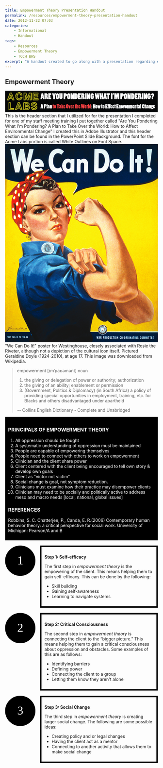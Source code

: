 ```yaml
---
title: Empowerment Theory Presentation Handout
permalink: /resources/empowerment-theory-presentation-handout
date: 2012-11-22 07:03
categories:
    - Informational
    - Handout
tags:
    - Resources
    - Empowerment Theory
    - TCCH BHS
excerpt: "A handout created to go along with a presentation regarding empowerment theory."
---
```


## Empowerment Theory

![ This is the header section that I utilized for for the presentation I completed for one of my staff meeting training I put together called ][1] This is the header section that I utilized for for the presentation I completed for one of my staff meeting training I put together called "Are You Pondering What I'm Pondering? A Plan to Take Over the World: How to Affect Environmental Change" I created this in Adobe Illustrator and this header section can be found in the PowerPoint Slide Background. The font for the Acme Labs portion is called White Outlines on Font Space.
!["We Can Do It!"][2] "We Can Do It!" poster for Westinghouse, closely associated with Rosie the Riveter, although not a depiction of the cultural icon itself. Pictured Geraldine Doyle (1924-2010), at age 17. This image was downloaded from Wikipedia. 

   [1]: /assets/media/pinky-brain-presentation-head-section.png
   [2]: /assets/media/we-can-do-it-poster-rosie-riviter.jpg

  

> empowerment [ɪmˈpaʊəmənt] noun  
>  
>   1. the giving or delegation of power or authority; authorization
>   2. the giving of an ability; enablement or permission   
>   3. (Government, Politics & Diplomacy) (in South Africa) a policy of providing special opportunities in employment, training, etc. for Blacks and others disadvantaged under apartheid
>   
> -- Collins English Dictionary - Complete and Unabridged

<div style="background:#000; color:#FFF; padding:10px;"><h3>PRINCIPALS OF EMPOWERMENT THEORY</h3><ol><li>All oppression should be fought</li><li>A systematic understanding of oppression must be maintained</li><li>People are capable of empowering themselves</li><li>People need to connect with others to work on empowerment</li><li>Clinician and the client share power</li><li>Client centered with the client being encouraged to tell own story &amp; develop own goals</li><li>Client as "victor not victim"</li><li>Social change is goal, not symptom reduction.</li><li>Clinicians must examine how their practice may disempower clients</li><li>Clinician may need to be socially and politically active to address meso and macro needs [local, national, global issues]</li></ol><h3>REFERENCES</h3><p>Robbins, S. C. Chatterjee, P., Canda, E. R.(2006) Contemporary human behavior theory: a critical perspective for social work. University of Michigan: Pearson/A and B</p></div><br />

<div style="width:100px; height:100px; border-radius:50%; -moz-border-radius:50%; -webkit-border-radius:50%; background-color:#000; float:left;"><div style="position:relative; top: 25px; left: 40px; font: 40px bolder; color: #fff;">1</div></div>

<div style="border:#000 thick solid; position: relative; display: block; margin-left:115px; padding: 10px;"><p style="font-weight:bold;">Step 1:  Self-efficacy</p><p>The first step in <span style="font-style:italic;">empowerment theory</span> is the empowering of the client.  This means helping them to gain self-efficacy.  This can be done by the following:</p><ul><li>Skill building</li><li>Gaining self-awareness</li><li>Learning to navigate systems</li></ul></div><br />

<div style="width:100px; height:100px; border-radius:50%; -moz-border-radius:50%; -webkit-border-radius:50%; background-color:#000; float:left;"><div style="position:relative; top: 25px; left: 40px; font: 40px bolder; color: #fff;">2</div></div>

<div style="border:#000 thick solid; position: relative; display: block; margin-left:115px; padding: 10px;"><p style="font-weight:bold;">Step 2:  Critical Consciousness</p><p>The second step in <span style="font-style:italic;">empowerment theory</span> is connecting the client to the “bigger picture.”  This means helping them to gain a critical consciousness about oppression and obstacles.  Some examples of this are as follows:</p><ul><li>Identifying barriers</li><li>Defining power</li><li>Connecting the client to a group</li><li>Letting them know they aren't alone</li></ul></div><br />

<div style="width:100px; height:100px; border-radius:50%; -moz-border-radius:50%; -webkit-border-radius:50%; background-color:#000; float:left;"><div style="position:relative; top: 25px; left: 40px; font: 40px bolder; color: #fff;">3</div></div><div style="border:#000 thick solid; position: relative; display: block; margin-left:115px; padding: 10px;"><p style="font-weight:bold;">Step 3:  Social Change</p><p>The third step in <span style="font-style:italic;">empowerment theory</span> is creating larger social change.  The following are some possible ideas:</p><ul><li>Creating policy and or legal changes</li><li>Having the client act as a mentor</li><li>Connecting to another activity that allows them to make social change</li></ul></div><br />
